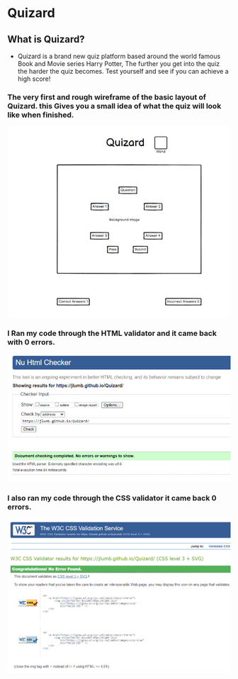 #                                                                          Quizard

##                                                                    What is Quizard?
 * Quizard is a brand new quiz platform based around the world famous Book and Movie series Harry Potter, The further you get into the quiz the harder the quiz becomes.
 Test yourself and see if you can achieve a high score!

 ###             The very first and rough wireframe of the basic layout of Quizard. this Gives you a small idea of what the quiz will look like when finished.

 ![wireframe](assets/images/wireframe1.png)

### I Ran my code through the HTML validator and it came back with 0 errors.
 ![htmlcheck](assets/images/htmlcheck.png)

### I also ran my code through the CSS validator it came back 0 errors.
 ![csscheck](assets/images/csscheck.png)


 